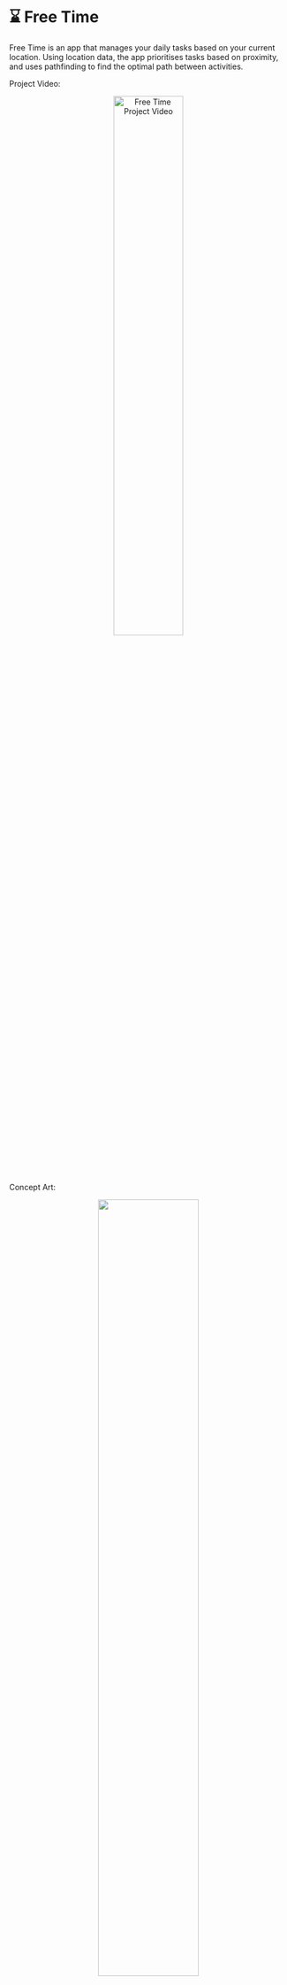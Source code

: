 # ⌛ Free Time

Free Time is an app that manages your daily tasks based on your current location. Using location data, the app prioritises tasks based on proximity, and uses pathfinding to find the optimal path between activities.

Project Video:

<a href="http://www.youtube.com/watch?v=w9iOyOA5D_4">
	<p align="center">
		<img src="http://img.youtube.com/vi/w9iOyOA5D_4/0.jpg" alt="Free Time Project Video" width="50%">
	</p>
</a>




Concept Art:

<p align="center">
  <img src="https://maksimstojkovic.com/img/free-time-concept.png" width=60%">
</p>

Prototype Screenshots:

<p align="center">
  <img src="https://maksimstojkovic.com/img/free-time-interface.png" width="60%">
</p>
